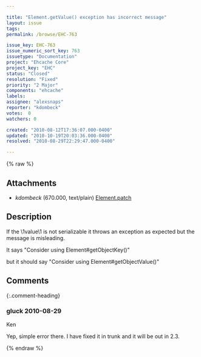 ```yaml
---

title: "Element.getValue() exception has incorrect message"
layout: issue
tags: 
permalink: /browse/EHC-763

issue_key: EHC-763
issue_numeric_sort_key: 763
issuetype: "Documentation"
project: "Ehcache Core"
project_key: "EHC"
status: "Closed"
resolution: "Fixed"
priority: "2 Major"
components: "ehcache"
labels: 
assignee: "alexsnaps"
reporter: "kdombeck"
votes:  0
watchers: 0

created: "2010-08-12T17:36:07.000-0400"
updated: "2010-10-19T20:03:36.000-0400"
resolved: "2010-08-29T22:29:47.000-0400"

---
```




{% raw %}


## Attachments
  
* <em>kdombeck</em> (670.000, text/plain) [Element.patch](/attachments/EHC/EHC-763/Element.patch)
  



## Description

<div markdown="1" class="description">

If the \1value\1 is not serializable it throws an exception as expected but the message is misleading.

It says
"Consider using Element#getObjectKey()"

but it should say
"Consider using Element#getObjectValue()"

</div>

## Comments


{:.comment-heading}
### **gluck** <span class="date">2010-08-29</span>

<div markdown="1" class="comment">

Ken

Yep, simple error there. I have fixed it in trunk and it will be out in 2.3.

</div>



{% endraw %}
